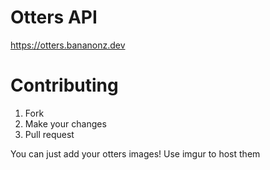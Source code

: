 # Otters API

https://otters.bananonz.dev

# Contributing
1. Fork
2. Make your changes
3. Pull request

You can just add your otters images! Use imgur to host them

